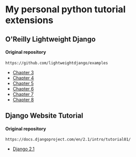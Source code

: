 My personal python tutorial extensions
======================================

O'Reilly Lightweight Django
--------------------------------------
#### Original repository
    https://github.com/lightweightdjango/examples

* [Chapter 3](https://github.com/orionempire/study_python/tree/oreilly_lwd_chap_03/)
* [Chapter 4](https://github.com/orionempire/study_python/tree/oreilly_lwd_chap_04/)
* [Chapter 5](https://github.com/orionempire/study_python/tree/oreilly_lwd_chap_05/)
* [Chapter 6](https://github.com/orionempire/study_python/tree/oreilly_lwd_chap_06/)
* [Chapter 7](https://github.com/orionempire/study_python/tree/oreilly_lwd_chap_07/)
* [Chapter 8](https://github.com/orionempire/study_python/tree/oreilly_lwd_chap_08/)

Django Website Tutorial
--------------------------------------
#### Original repository
    https://docs.djangoproject.com/en/2.1/intro/tutorial01/
* [Django 2.1](https://github.com/orionempire/study_python/tree/django_tut_2_1/)

